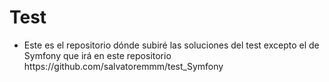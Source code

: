 <h1>Test</h1>
<ul>
<li>Este es el repositorio dónde subiré las soluciones del test excepto el de Symfony que irá en este repositorio https://github.com/salvatoremmm/test_Symfony</li>
  </ul>
